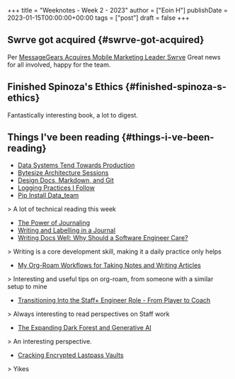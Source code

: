 +++
title = "Weeknotes - Week 2 - 2023"
author = ["Eoin H"]
publishDate = 2023-01-15T00:00:00+00:00
tags = ["post"]
draft = false
+++

## Swrve got acquired {#swrve-got-acquired}

Per [MessageGears Acquires Mobile Marketing Leader Swrve](https://www.swrve.com/company/press/messagegears-acquires-mobile-marketing-leader-swrve)
Great news for all involved, happy for the team.


## Finished Spinoza's Ethics {#finished-spinoza-s-ethics}

Fantastically interesting book, a lot to digest.


## Things I've been reading {#things-i-ve-been-reading}

-   [Data Systems Tend Towards Production](https://ian-macomber.medium.com/data-systems-tend-towards-production-be5a86f65561)
-   [Bytesize Architecture Sessions](https://www.roundcrisis.com/2021/09/28/bytesize-architecture-sessions/)
-   [Design Docs, Markdown, and Git](https://caitiem.com/2020/03/29/design-docs-markdown-and-git/)
-   [Logging Practices I Follow](https://www.16elt.com/2023/01/06/logging-practices-I-follow/)
-   [Pip Install Data_team](https://www.adventofdata.com/python-pip-package-for-data-team/)

&gt; A lot of technical reading this week

-   [The Power of Journaling](https://www.daviddaly.me/2022/12/the-power-of-journaling.html)
-   [Writing and Labelling in a Journal](https://www.daviddaly.me/2022/12/writing-and-labelling-in-journal.html)
-   [Writing Docs Well: Why Should a Software Engineer Care?](https://surfingcomplexity.blog/2022/11/24/writing-docs-well-why-should-a-software-engineer-care/)

&gt; Writing is a core development skill, making it a daily practice only helps

-   [My Org-Roam Workflows for Taking Notes and Writing Articles](https://honnef.co/articles/my-org-roam-workflows-for-taking-notes-and-writing-articles/)

&gt; Interesting and useful tips on org-roam, from someone with a similar setup to mine

-   [Transitioning Into the Staff+ Engineer Role - From Player to Coach](https://www.infoq.com/articles/transitioning-staff-plus-coach/)

&gt; Always interesting to read perspectives on Staff work

-   [The Expanding Dark Forest and Generative AI](https://maggieappleton.com/ai-dark-forest)

&gt; An interesting perspective.

-   [Cracking Encrypted Lastpass Vaults](https://markuta.com/cracking-lastpass-vaults/)

&gt; Yikes
